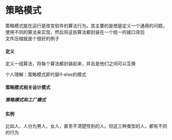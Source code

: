 # 策略模式

策略模式能在运行是改变软件的算法行为。其主要的是想是定义一个通用的问题，使用不同的算法来实现，然后将这些算法都封装在一个统一的接口背后  
文件压缩就是个很好的例子

#### 定义
定义一组算法，将每个算法都封装起来，并且是他们之间可以互换

个人理解：策略模式即代替if-else的模式

#### 策略模式相关设计模式
##### 策略模式和工厂模式

#### 实例
比如人，人分为男人，女人，甚至不清楚性别的人。但这三种类型的人，都有不同的行为